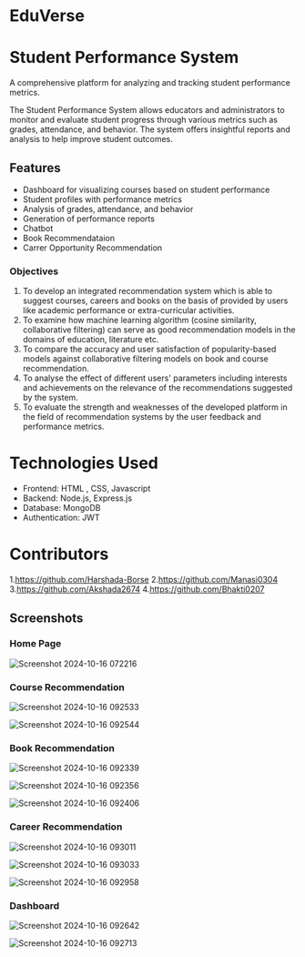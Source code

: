 #                                                                        EduVerse 

# Student Performance System
A comprehensive platform for analyzing and tracking student performance metrics.

The Student Performance System allows educators and administrators to monitor and evaluate student progress through various metrics such as grades, attendance, and behavior. The system offers insightful reports and analysis to help improve student outcomes.
## Features
- Dashboard for visualizing courses based on student performance
- Student profiles with performance metrics
- Analysis of grades, attendance, and behavior
- Generation of performance reports
- Chatbot
- Book Recommendataion
- Carrer Opportunity Recommendation
### Objectives
1. To develop an integrated recommendation system which is able to suggest courses, careers and books on the basis of provided by users like academic performance or extra-curricular activities.
2. To examine how machine learning algorithm (cosine similarity, collaborative filtering) can
serve as good recommendation models in the domains of education, literature etc.
3. To compare the accuracy and user satisfaction of popularity-based models against collaborative
filtering models on book and course recommendation.
4. To analyse the effect of different users' parameters including interests and achievements on the
relevance of the recommendations suggested by the system.
5. To evaluate the strength and weaknesses of the developed platform in the field of
recommendation systems by the user feedback and performance metrics.

# Technologies Used
- Frontend: HTML , CSS, Javascript 
- Backend: Node.js, Express.js 
- Database: MongoDB
- Authentication: JWT

  
# Contributors 
1.https://github.com/Harshada-Borse
2.https://github.com/Manasi0304
3.https://github.com/Akshada2674
4.https://github.com/Bhakti0207


## Screenshots 
### Home Page

![Screenshot 2024-10-16 072216](https://github.com/user-attachments/assets/25670516-45be-40a9-b4ee-1bc799308d98)

### Course Recommendation 
![Screenshot 2024-10-16 092533](https://github.com/user-attachments/assets/0d481349-df84-4dac-abcd-a05a9d6da037)


![Screenshot 2024-10-16 092544](https://github.com/user-attachments/assets/beb47b25-5980-4113-a4dc-779f7a7a54de)



### Book Recommendation
![Screenshot 2024-10-16 092339](https://github.com/user-attachments/assets/8487ad26-70a5-480e-bcdf-1acb80724976)

![Screenshot 2024-10-16 092356](https://github.com/user-attachments/assets/57aac56c-800e-4190-9485-53f918d19c9c)

![Screenshot 2024-10-16 092406](https://github.com/user-attachments/assets/f38407b2-87a5-4c58-954b-88ac595de1d7)


### Career Recommendation

![Screenshot 2024-10-16 093011](https://github.com/user-attachments/assets/5bb1614f-46c1-4039-b2ea-ce6946ca4535)

![Screenshot 2024-10-16 093033](https://github.com/user-attachments/assets/5c6b4400-d4e6-4607-af1d-2dc43fe4b9ea)

![Screenshot 2024-10-16 092958](https://github.com/user-attachments/assets/6c374df0-25c6-4eb8-b46b-0460185e83db)

### Dashboard

![Screenshot 2024-10-16 092642](https://github.com/user-attachments/assets/3319e024-ba69-42ab-b676-084899102e79)

![Screenshot 2024-10-16 092713](https://github.com/user-attachments/assets/29c10824-8ad1-482a-84aa-75e16f085bcb)




